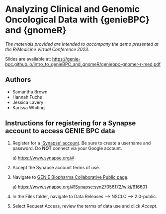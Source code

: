 # Analyzing Clinical and Genomic Oncological Data with {genieBPC} and {gnomeR}

*The materials provided are intended to accompany the demo presented at the R/Medicine Virtual Conference 2023.*

Slides are available at: https://genie-bpc.github.io/intro_to_genieBPC_and_gnomeR/geniebpc-gnomer-r-med.pdf 

## Authors
- Samantha Brown
- Hannah Fuchs
- Jessica Lavery
- Karissa Whiting

## Instructions for registering for a Synapse account to access GENIE BPC data

1. Register for a [‘Synapse’ account](https://www.synapse.org/#). Be sure to create a username and password. Do **NOT** connect via your Google account.

    a) https://www.synapse.org/#
    
2. Accept the Synapse account terms of use.
    
3. Navigate to [GENIE Biopharma Collaborative Public page](https://www.synapse.org/#!Synapse:syn27056172/wiki/616601).

    a) https://www.synapse.org/#!Synapse:syn27056172/wiki/616601
    
4. In the Files folder, navigate to Data Releases --> NSCLC --> 2.0-public. 
5. Select Request Access, review the terms of data use and click *Accept*.
